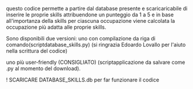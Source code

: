 questo codice permette a partire dal database presente e scaricaricabile di inserire le proprie skills attribuendone un punteggio da 1 a 5 e in base all'importanza della skills per ciascuna occupazione
viene calcolata la occupazione più adatta alle proprie skills. 

Sono disponibili due versioni: uno con compilazione da riga di comando(scriptdatabase_skills.py) (si ringrazia Edoardo Lovallo per l'aiuto nella scrittura del codice)

uno più user-friendly (CONSIGLIATO) (scriptapplicazione da salvare come .py al momento del download). 

! SCARICARE DATABASE_SKILLS.db per far funzionare il codice
